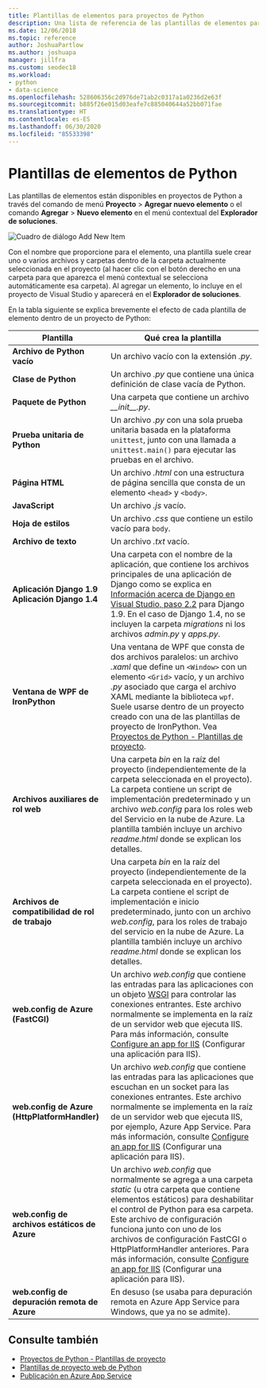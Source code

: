 ```yaml
---
title: Plantillas de elementos para proyectos de Python
description: Una lista de referencia de las plantillas de elementos para un proyecto de Python que están disponibles a través del cuadro de diálogo Agregar > Nuevo elemento en Visual Studio.
ms.date: 12/06/2018
ms.topic: reference
author: JoshuaPartlow
ms.author: joshuapa
manager: jillfra
ms.custom: seodec18
ms.workload:
- python
- data-science
ms.openlocfilehash: 528606356c2d976de71ab2c0317a1a0236d2e63f
ms.sourcegitcommit: b885f26e015d03eafe7c885040644a52bb071fae
ms.translationtype: HT
ms.contentlocale: es-ES
ms.lasthandoff: 06/30/2020
ms.locfileid: "85533398"
---
```

# <a name="python-item-templates"></a>Plantillas de elementos de Python

Las plantillas de elementos están disponibles en proyectos de Python a través del comando de menú **Proyecto** > **Agregar nuevo elemento** o el comando **Agregar** > **Nuevo elemento** en el menú contextual del **Explorador de soluciones**.

![Cuadro de diálogo Add New Item](media/project-item-templates.png)

Con el nombre que proporcione para el elemento, una plantilla suele crear uno o varios archivos y carpetas dentro de la carpeta actualmente seleccionada en el proyecto (al hacer clic con el botón derecho en una carpeta para que aparezca el menú contextual se selecciona automáticamente esa carpeta). Al agregar un elemento, lo incluye en el proyecto de Visual Studio y aparecerá en el **Explorador de soluciones**.

En la tabla siguiente se explica brevemente el efecto de cada plantilla de elemento dentro de un proyecto de Python:

| Plantilla | Qué crea la plantilla |
| --- | --- |
| **Archivo de Python vacío** | Un archivo vacío con la extensión *.py*. |
| **Clase de Python** | Un archivo *.py* que contiene una única definición de clase vacía de Python. |
| **Paquete de Python** | Una carpeta que contiene un archivo *\_\_init\_\_.py*. |
| **Prueba unitaria de Python** | Un archivo *.py* con una sola prueba unitaria basada en la plataforma `unittest`, junto con una llamada a `unittest.main()` para ejecutar las pruebas en el archivo. |
| **Página HTML** | Un archivo *.html* con una estructura de página sencilla que consta de un elemento `<head>` y `<body>`. |
| **JavaScript** | Un archivo *.js* vacío. |
| **Hoja de estilos** | Un archivo *.css* que contiene un estilo vacío para `body`. |
| **Archivo de texto** | Un archivo *.txt* vacío. |
| **Aplicación Django 1.9**<br/>**Aplicación Django 1.4** | Una carpeta con el nombre de la aplicación, que contiene los archivos principales de una aplicación de Django como se explica en [Información acerca de Django en Visual Studio, paso 2.2](learn-django-in-visual-studio-step-02-create-an-app.md#step-2-1-create-an-app-with-a-default-structure) para Django 1.9. En el caso de Django 1.4, no se incluyen la carpeta *migrations* ni los archivos *admin.py* y *apps.py*. |
| **Ventana de WPF de IronPython** | Una ventana de WPF que consta de dos archivos paralelos: un archivo *.xaml* que define un `<Window>` con un elemento `<Grid>` vacío, y un archivo *.py* asociado que carga el archivo XAML mediante la biblioteca `wpf`. Suele usarse dentro de un proyecto creado con una de las plantillas de proyecto de IronPython. Vea [Proyectos de Python - Plantillas de proyecto](managing-python-projects-in-visual-studio.md#project-templates). |
| **Archivos auxiliares de rol web** | Una carpeta *bin* en la raíz del proyecto (independientemente de la carpeta seleccionada en el proyecto). La carpeta contiene un script de implementación predeterminado y un archivo *web.config* para los roles web del Servicio en la nube de Azure. La plantilla también incluye un archivo *readme.html* donde se explican los detalles. |
| **Archivos de compatibilidad de rol de trabajo** | Una carpeta *bin* en la raíz del proyecto (independientemente de la carpeta seleccionada en el proyecto). La carpeta contiene el script de implementación e inicio predeterminado, junto con un archivo *web.config*, para los roles de trabajo del servicio en la nube de Azure. La plantilla también incluye un archivo *readme.html* donde se explican los detalles. |
| **web.config de Azure (FastCGI)** | Un archivo *web.config* que contiene las entradas para las aplicaciones con un objeto [WSGI](https://wsgi.readthedocs.io/en/latest/) para controlar las conexiones entrantes. Este archivo normalmente se implementa en la raíz de un servidor web que ejecuta IIS. Para más información, consulte [Configure an app for IIS](configure-web-apps-for-iis-windows.md) (Configurar una aplicación para IIS). |
| **web.config de Azure (HttpPlatformHandler)** | Un archivo *web.config* que contiene las entradas para las aplicaciones que escuchan en un socket para las conexiones entrantes. Este archivo normalmente se implementa en la raíz de un servidor web que ejecuta IIS, por ejemplo, Azure App Service. Para más información, consulte [Configure an app for IIS](configure-web-apps-for-iis-windows.md) (Configurar una aplicación para IIS). |
| **web.config de archivos estáticos de Azure** | Un archivo *web.config* que normalmente se agrega a una carpeta *static* (u otra carpeta que contiene elementos estáticos) para deshabilitar el control de Python para esa carpeta. Este archivo de configuración funciona junto con uno de los archivos de configuración FastCGI o HttpPlatformHandler anteriores. Para más información, consulte [Configure an app for IIS](configure-web-apps-for-iis-windows.md) (Configurar una aplicación para IIS). |
| **web.config de depuración remota de Azure** | En desuso (se usaba para depuración remota en Azure App Service para Windows, que ya no se admite). |

## <a name="see-also"></a>Consulte también

- [Proyectos de Python - Plantillas de proyecto](managing-python-projects-in-visual-studio.md#project-templates)
- [Plantillas de proyecto web de Python](python-web-application-project-templates.md)
- [Publicación en Azure App Service](publishing-python-web-applications-to-azure-from-visual-studio.md)
